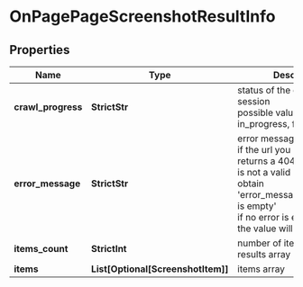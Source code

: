 # OnPagePageScreenshotResultInfo


## Properties

| Name | Type | Description | Notes |
|------------ | ------------- | ------------- | -------------|
**crawl_progress** | **StrictStr** | status of the crawling session<br>possible values: in_progress, finished |[optional]|
**error_message** | **StrictStr** | error message<br>if the url you indicated returns a 404 status code or is not a valid URL, you will obtain 'error_message':'Screenshot is empty'<br>if no error is encountered, the value will be null |[optional]|
**items_count** | **StrictInt** | number of items in the results array |[optional]|
**items** | **List[Optional[ScreenshotItem]]** | items array |[optional]|